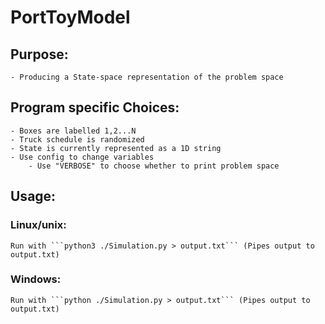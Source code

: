 # PortToyModel
## Purpose:
    - Producing a State-space representation of the problem space
## Program specific Choices:
    - Boxes are labelled 1,2...N
    - Truck schedule is randomized
    - State is currently represented as a 1D string
    - Use config to change variables
        - Use "VERBOSE" to choose whether to print problem space
## Usage:
### Linux/unix:
    Run with ```python3 ./Simulation.py > output.txt``` (Pipes output to output.txt)
### Windows: 
    Run with ```python ./Simulation.py > output.txt``` (Pipes output to output.txt)
